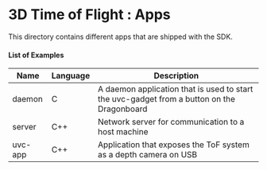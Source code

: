 # 3D Time of Flight : Apps

This directory contains different apps that are shipped with the SDK.

#### List of Examples

| Name | Language | Description |
| --------- | ----------- | -------------- |
| daemon | C | A daemon application that is used to start the uvc-gadget from a button on the Dragonboard |
| server | C++ | Network server for communication to a host machine |
| uvc-app | C++ | Application that exposes the ToF system as a depth camera on USB |
